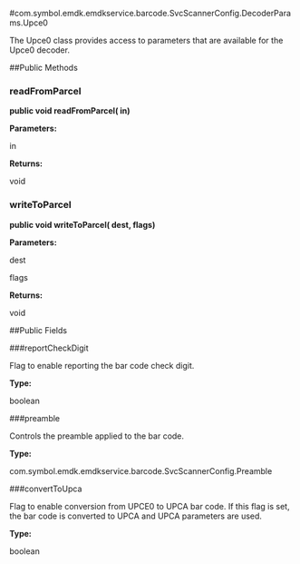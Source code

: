 #com.symbol.emdk.emdkservice.barcode.SvcScannerConfig.DecoderParams.Upce0

The Upce0 class provides access to parameters that are available for
 the Upce0 decoder.



##Public Methods

### readFromParcel

**public void readFromParcel( in)**



**Parameters:**

in

**Returns:**

void

### writeToParcel

**public void writeToParcel( dest,  flags)**



**Parameters:**

dest

flags

**Returns:**

void

##Public Fields

###reportCheckDigit

Flag to enable reporting the bar code check digit.

**Type:**

boolean

###preamble

Controls the preamble applied to the bar code.

**Type:**

com.symbol.emdk.emdkservice.barcode.SvcScannerConfig.Preamble

###convertToUpca

Flag to enable conversion from UPCE0 to UPCA bar code. If this
 flag is set, the bar code is converted to UPCA and UPCA
 parameters are used.

**Type:**

boolean


